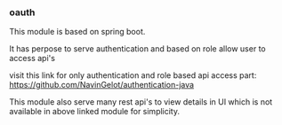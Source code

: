 ### oauth

 This module is based on spring boot.
 
 It has perpose to serve authentication and based on role allow user to access api's

 visit this link for only authentication and role based api access part: 
 https://github.com/NavinGelot/authentication-java

 This module also serve many rest api's to view details in UI which is not available in above linked module for simplicity.
 
 
